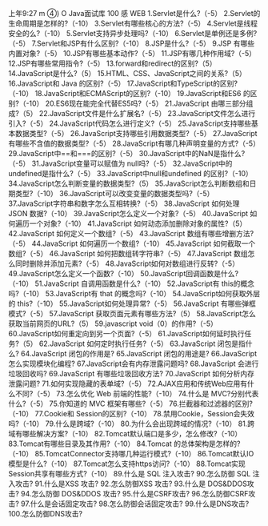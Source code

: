 上年9∶27
m  ④)
O
Java面试库
100
感 WEB
1.Servlet是什么?（-5）
2.Servlet的生命周期是怎样的?（-10）
3.Servlet有哪些核心的方法?（-5）
4.Servlet是线程安全的么?（-10）
5.Servlet支持异步处理吗?（-10）
6.Servlet是单例还是多例?（-5）
7.Servlet和JSP有什么区别?（-10）
8.JSP是什么?（-5）
9.JSP 有哪些内置对象?（-5）
10.JSP有哪些基本动作?（-5）
11.JSP有哪几种作用域?（-5）
12.JSP有哪些常用指令?（-5）
13.forward和redirect的区别?（5）
14.JavaScript是什么?（5）
15.HTML、CSS、JavaScript之间的关系?（5）
16.JavaScript和 Java 的区别?（-5）
17.JavaScript和TypeScript的区别?（-10）
18.JavaScript和ECMAScript的区别?（-10）
19.JavaScript和ES6 的区别?（-10）
20.ES6现在能完全代替ES5吗?（-5）
21.JavaScript 由哪三部分组成?（5）
22.JavaScript文件是什么扩展名?（-5）
23.JavaScript文件怎么进行引入?（-5）
24.JavaScript代码怎么进行定义?（-5）
25.JavaScript支持哪些基本数据类型?（-5）
26.JavaScript支持哪些引用数据类型?（-5）
27.JavaScript有哪些不含值的数据类型?（-5）
28.JavaScript有哪几种声明变量的方式?（-5）
29.JavaScript中==和===的区别?（-5）
30.JavaScript中的NaN是指什么?（-5）
31.JavaScript变量可以赋值为 null吗?（-5）
32.JavaScript中的undefined是指什么?（-5）
33.JavaScript中null和undefined 的区别?（-10）
34.JavaScript怎么判断变量的数据类型?（5）
35.JavaScript怎么判断数组和日期类型?（-10）
36.JavaScript可以改变变量的数据类型吗?（-5）
37.JavaScript字符串和数字怎么互相转换?（-5）
38.JavaScript 如何处理 JSON 数据?（-10）
39.JavaScript怎么定义一个对象?（-5）
40.JavaScript 如何遍历一个对象?（-10）
41.JavaScript 如何动态添加删除对象的属性?（5）
42.JavaScript 如何定义一个数组?（-5）
43.JavaScript 数组有哪些增删方法?（-5）
44.JavaScript 如何遍历一个数组?（-10）
45.JavaScript 如何截取一个数组?（-5）
46.JavaScript 如何把数组转字符串?（-5）
47.JavaScript 数组怎么同时删除并添加元素?（-5）
48.JavaScript如何对数组进行反转?（-5）
49.JavaScript怎么定义一个函数?（-10）
50.JavaScript回调函数是什么?（-10）
51.JavaScript 自调用函数是什么?（-10）
52.JavaScript有 this的概念吗?（-10）
53.JavaScript有 that 的概念吗?（-10）
54.JavaScript如何获取外层的 this?（-10）
55.JavaScript如何处理异常?（-5）
56.JavaScript 有哪些弹框模式?（-5）
57.JavaScript 获取页面元素有哪些方法?（5）
58.JavaScript怎么获取当前网页的URL?（5）
59.javascript void（0）的作用?（-5）
60.JavaScript如何重定向到另一个页面?（-5）
61.JavaScript如何延时执行任务?（5）
62.JavaScript 如何定时执行任务?（-5）
63.JavaScript 闭包是指什么?
64.JavaScript 闭包的作用是?
65.JavaScript 闭包的用途是?
66.JavaScript怎么实现模块化编程?
67.JavaScript会有内存泄露问题吗?
68.JavaScript 会进行垃圾回收吗?
69.JavaScript 有哪些垃圾回收方法?
70.JavaScript 如何分析内存泄露问题?
71.如何实现隐藏的表单域?（-5）
72.AJAX应用和传统Web应用有什么不同?（-5）
73.怎么优化 Web 前端的性能?（-10）
74.什么是 MVC?分别代表什么?（-5）
75.你知道的 MVC 框架有哪些?（-5）
76.拦截器和过滤器的区别?（-10）
77.Cookie和 Session的区别?（-10）
78.禁用Cookie，Session会失效吗?（-10）
79.什么是跨域?（-10）
80.为什么会出现跨域的情况?（-10）
81.跨域有哪些解决方案?（-10）
82.Tomcat默认端口是多少，怎么修改?（-10）
83.Tomcat有哪些目录及其作用?（-10）
84.Tomcat 的总体架构是怎样的?（-10）
85.TomcatConnector支持哪几种运行模式?（-10）
86.Tomcat默认IO 模型是什么?（-10）
87.Tomcat怎么支持https访问?（-10）
88.Tomcat实现Session共享有哪些方式?（-10）
89.什么是 SQL 注入攻击?
90.怎么防御 SQL 注入攻击?
91.什么是XSS 攻击?
92.怎么防御XSS 攻击?
93.什么是 DOS&DDOS攻击?
94.怎么防御 DOS&DDOS 攻击?
95.什么是CSRF攻击?
96.怎么防御CSRF攻击?
97.什么是会话固定攻击?
98.怎么防御会话固定攻击?
99.什么是DNS攻击?
100.怎么防御DNS攻击?
